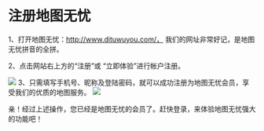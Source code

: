 注册地图无忧
==
1、打开地图无忧：http://www.dituwuyou.com/，
我们的网址非常好记，是地图无忧拼音的全拼。

2、点击网站右上方的“注册”或 “立即体验”进行帐户注册。

![](http://pic.dituwuyou.com/map%2Fpicture%2F%E5%9C%B0%E5%9B%BE%E6%97%A0%E5%BF%A7%E6%B3%A8%E5%86%8C1.png)
3、只需填写手机号、昵称及登陆密码，就可以成功注册为地图无忧会员，享受我们的优质的地图服务。
![](http://pic.dituwuyou.com/map%2Fpicture%2F123%20.png)

亲！经过上述操作，您已经是地图无忧的会员了。赶快登录，来体验地图无忧强大的功能吧！